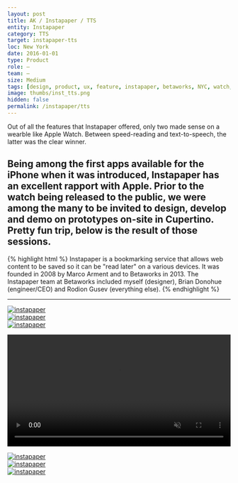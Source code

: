 ```yaml
---
layout: post
title: AK / Instapaper / TTS
entity: Instapaper
category: TTS
target: instapaper-tts
loc: New York
date: 2016-01-01
type: Product
role: –
team: –
size: Medium
tags: [design, product, ux, feature, instapaper, betaworks, NYC, watch, apple]
image: thumbs/inst_tts.png
hidden: false
permalink: /instapaper/tts
---
```


<div class="bg_color_none">
<div class="large_words">
Out of all the features that Instapaper offered, only two made sense on a wearble like Apple Watch. Between speed-reading and text-to-speech, the latter was the clear winner.
</div>
</div>

## Being among the first apps available for the iPhone when it was introduced, Instapaper has an excellent rapport with Apple. Prior to the watch being released to the public, we were among the many to be invited to design, develop and demo on prototypes on-site in Cupertino. Pretty fun trip, below is the result of those sessions.

{% highlight html %}
Instapaper is a bookmarking service that allows web content to be saved so it can be "read later" on a various devices. It was founded in 2008 by Marco Arment and to Betaworks in 2013. The Instapaper team at Betaworks included myself (designer), Brian Donohue (engineer/CEO) and Rodion Gusev (everything else). 
{% endhighlight %}

---


<div class="image_container2">
  <a href="{{site.baseurl}}/images/projects/Instapaper_tts/001.png" target="_blank">
  <img src="{{site.baseurl}}/images/projects/Instapaper_tts/001.png" alt="instapaper"></a>
</div>

<div class="image_container2">
  <a href="{{site.baseurl}}/images/projects/Instapaper_tts/002.png" target="_blank">
  <img src="{{site.baseurl}}/images/projects/Instapaper_tts/002.png" alt="instapaper"></a>
</div>

<div class="image_container2">
  <a href="{{site.baseurl}}/images/projects/Instapaper_tts/003.png" target="_blank">
  <img src="{{site.baseurl}}/images/projects/Instapaper_tts/003.png" alt="instapaper"></a>
</div>



<p style="display: block">
  <video width="100%" height="auto" controls autoplay muted loop style="display: block">
    <source src="{{ site.baseurl }}/images/projects/Instapaper_tts/tts_01.mp4" type="video/mp4">
  </video>
</p>

<div class="image_container2">
  <a href="{{site.baseurl}}/images/projects/Instapaper_tts/004.png" target="_blank">
  <img src="{{site.baseurl}}/images/projects/Instapaper_tts/004.png" alt="instapaper"></a>
</div>

<div class="image_container2">
  <a href="{{site.baseurl}}/images/projects/Instapaper_tts/005.png" target="_blank">
  <img src="{{site.baseurl}}/images/projects/Instapaper_tts/005.png" alt="instapaper"></a>
</div>

<div class="image_container2">
  <a href="{{site.baseurl}}/images/projects/Instapaper_tts/006.png" target="_blank">
  <img src="{{site.baseurl}}/images/projects/Instapaper_tts/006.png" alt="instapaper"></a>
</div>





